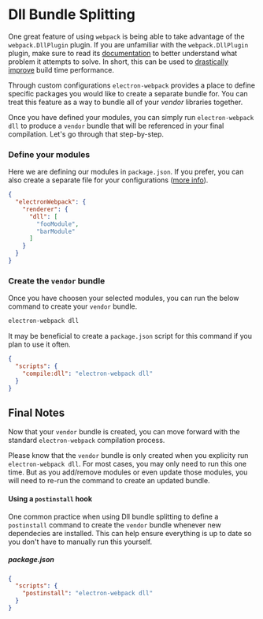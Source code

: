 # Dll Bundle Splitting

One great feature of using `webpack` is being able to take advantage of the `webpack.DllPlugin` plugin. If you are unfamiliar with the `webpack.DllPlugin` plugin, make sure to read its [documentation](https://webpack.js.org/plugins/dll-plugin/) to better understand what problem it attempts to solve. In short, this can be used to [drastically improve](https://robertknight.github.io/posts/webpack-dll-plugins/) build time performance.

Through custom configurations `electron-webpack` provides a place to define specific packages you would like to create a separate bundle for. You can treat this feature as a way to bundle all of your *vendor* libraries together.

Once you have defined your modules, you can simply run `electron-webpack dll` to produce a `vendor` bundle that will be referenced in your final compilation. Let's go through that step-by-step.

### Define your modules
Here we are defining our modules in `package.json`. If you prefer, you can also create a separate file for your configurations ([more info](./configuration.md)).
```json
{
  "electronWebpack": {
    "renderer": {
      "dll": [
        "fooModule",
        "barModule"
      ]
    }
  }
}
```

### Create the `vendor` bundle
Once you have choosen your selected modules, you can run the below command to create your `vendor` bundle.

```bash
electron-webpack dll
```

It may be beneficial to create a `package.json` script for this command if you plan to use it often.

```json
{
  "scripts": {
    "compile:dll": "electron-webpack dll"
  }
}
```

## Final Notes
Now that your `vendor` bundle is created, you can move forward with the standard `electron-webpack` compilation process.

Please know that the `vendor` bundle is only created when you explicity run `electron-webpack dll`. For most cases, you may only need to run this one time. But as you add/remove modules or even update those modules, you will need to re-run the command to create an updated bundle.

#### Using a `postinstall` hook
One common practice when using Dll bundle splitting to define a `postinstall` command to create the `vendor` bundle whenever new dependecies are installed. This can help ensure everything is up to date so you don't have to manually run this yourself.

##### package.json
```json
{
  "scripts": {
    "postinstall": "electron-webpack dll"
  }
}
```
